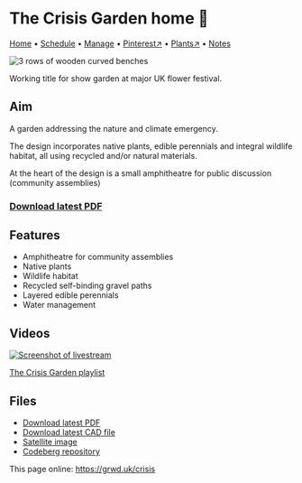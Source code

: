 # The Crisis Garden home 🏡

[Home](https://grwd.uk/crisis/) • [Schedule](https://grwd.uk/crisis/schedule) • [Manage](https://grwd.uk/crisis/manage) • [Pinterest↗](https://pinterest.co.uk/NatureWorksGarden/crisis) • [Plants↗](https://bit.ly/crisis-plants) • [Notes](https://grwd.uk/crisis/notes)

![3 rows of wooden curved benches](https://res.cloudinary.com/growdigital/image/upload/w_320/v1686570121/crisis/benches-roy-wilt.jpg)

Working title for show garden at major UK flower festival.

## Aim

A garden addressing the nature and climate emergency. 

The design incorporates native plants, edible perennials and integral wildlife habitat, all using recycled and/or natural materials.

At the heart of the design is a small amphitheatre for public discussion (community assemblies)

### [Download latest PDF](https://codeberg.org/natureworks/crisis/raw/branch/main/crisis.pdf)

## Features

* Amphitheatre for community assemblies
* Native plants
* Wildlife habitat
* Recycled self-binding gravel paths
* Layered edible perennials
* Water management

## Videos

[![Screenshot of livestream](https://res.cloudinary.com/growdigital/image/upload/w_320/v1687955811/crisis/crisis-screenshot.jpg)](https://bit.ly/crisis-playlist)

[The Crisis Garden playlist](https://bit.ly/crisis-playlist)

## Files

* [Download latest PDF](https://codeberg.org/natureworks/crisis/raw/branch/main/crisis.pdf)
* [Download latest CAD file](https://codeberg.org/natureworks/crisis/src/branch/main/crisis.dxf)
* [Satellite image](https://codeberg.org/natureworks/crisis/raw/branch/main/satellite.jpg)
* [Codeberg repository](https://codeberg.org/natureworks/crisis)

This page online: <https://grwd.uk/crisis>
